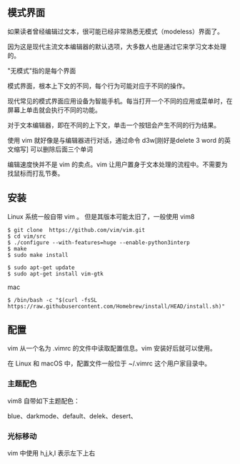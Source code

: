 ## 模式界面



如果读者曾经编辑过文本，很可能已经非常熟悉无模式（modeless）界面了。

因为这是现代主流文本编辑器的默认选项，大多数人也是通过它来学习文本处理的。

"无模式"指的是每个界面



模式界面，根本上下文的不同，每个行为可能对应于不同的操作。

现代常见的模式界面应用设备为智能手机。每当打开一个不同的应用或菜单时，在屏幕上单击就会执行不同的功能。

对于文本编辑器，即在不同的上下文，单击一个按钮会产生不同的行为结果。



使用 vim 就好像是与编辑器进行对话，通过命令 d3w[刚好是delete 3 word 的英文缩写] 可以删除后面三个单词

编辑速度快并不是 vim 的卖点。vim 让用户置身于文本处理的流程中。不需要为找鼠标而打乱节奏。





## 安装



Linux 系统一般自带 vim 。 但是其版本可能太旧了，一般使用 vim8 

```shell
$ git clone  https://github.com/vim/vim.git
$ cd vim/src 
$ ./configure --with-features=huge --enable-python3interp  
$ make 
$ sudo make install 

$ sudo apt-get update 
$ sudo apt-get install vim-gtk 
```



mac

```shell
$ /bin/bash -c "$(curl -fsSL https://raw.githubusercontent.com/Homebrew/install/HEAD/install.sh)"

```



## 配置

vim 从一个名为 .vimrc 的文件中读取配置信息。vim 安装好后就可以使用。

在 Linux 和 macOS 中，配置文件一般位于 ~/.vimrc 这个用户家目录中。





### 主题配色

vim8 自带如下主题配色：

blue、darkmode、default、delek、desert、


### 光标移动

vim 中使用 h,j,k,l 表示左下上右




















